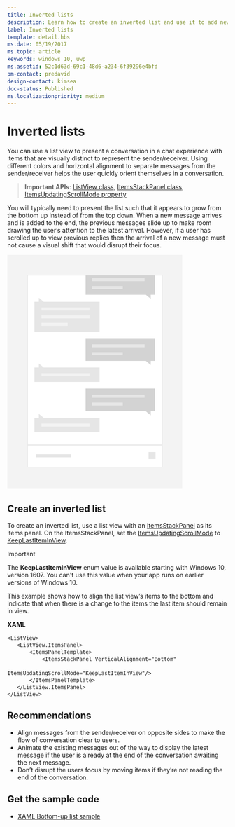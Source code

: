 ```yaml
---
title: Inverted lists
description: Learn how to create an inverted list and use it to add new items at the bottom of a ListView control in a Universal Windows Platform (UWP) app.
label: Inverted lists
template: detail.hbs
ms.date: 05/19/2017
ms.topic: article
keywords: windows 10, uwp
ms.assetid: 52c1d63d-69c1-48d6-a234-6f39296e4bfd
pm-contact: predavid
design-contact: kimsea
doc-status: Published
ms.localizationpriority: medium
---
```

# Inverted lists

 

You can use a list view to present a conversation in a chat experience with items that are visually distinct to represent the sender/receiver.  Using different colors and horizontal alignment to separate messages from the sender/receiver helps the user quickly orient themselves in a conversation.

> **Important APIs**:  [ListView class](/windows/windows-app-sdk/api/winrt/microsoft.ui.xaml.controls.listview), [ItemsStackPanel class](/windows/windows-app-sdk/api/winrt/microsoft.ui.xaml.controls.itemsstackpanel), [ItemsUpdatingScrollMode property](/windows/windows-app-sdk/api/winrt/microsoft.ui.xaml.controls.itemsstackpanel.itemsupdatingscrollmode)
 
You will typically need to present the list such that it appears to grow from the bottom up instead of from the top down.  When a new message arrives and is added to the end, the previous messages slide up to make room drawing the user’s attention to the latest arrival.  However, if a user has scrolled up to view previous replies then the arrival of a new message must not cause a visual shift that would disrupt their focus.

![Chat app with inverted list](images/listview-inverted.png)

## Create an inverted list

To create an inverted list, use a list view with an [ItemsStackPanel](/windows/windows-app-sdk/api/winrt/microsoft.ui.xaml.controls.itemsstackpanel) as its items panel. On the ItemsStackPanel, set the [ItemsUpdatingScrollMode](/windows/windows-app-sdk/api/winrt/microsoft.ui.xaml.controls.itemsstackpanel.itemsupdatingscrollmode) to [KeepLastItemInView](/windows/windows-app-sdk/api/winrt/microsoft.ui.xaml.controls.itemsupdatingscrollmode).

> [!IMPORTANT]
> The **KeepLastItemInView** enum value is available starting with Windows 10, version 1607. You can't use this value when your app runs on earlier versions of Windows 10.

This example shows how to align the list view’s items to the bottom and indicate that when there is a change to the items the last item should remain in view.
 
 **XAML**
 ```xaml
<ListView>
    <ListView.ItemsPanel>
        <ItemsPanelTemplate>
            <ItemsStackPanel VerticalAlignment="Bottom"
                             ItemsUpdatingScrollMode="KeepLastItemInView"/>
        </ItemsPanelTemplate>
    </ListView.ItemsPanel>
</ListView>
```

## Recommendations

- Align messages from the sender/receiver on opposite sides to make the flow of conversation clear to users.
- Animate the existing messages out of the way to display the latest message if the user is already at the end of the conversation awaiting the next message.
- Don’t disrupt the users focus by moving items if they’re not reading the end of the conversation.

## Get the sample code

- [XAML Bottom-up list sample](https://github.com/Microsoft/Windows-universal-samples/tree/master/Samples/XamlBottomUpList)